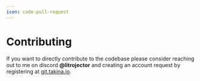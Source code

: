 ```yaml
---
icon: code-pull-request
---
```


# Contributing

If you want to directly contribute to the codebase please consider reaching out to me on discord **@litrojector** and creating an account request by registering at [git.takina.io](https://git.takina.io/).
